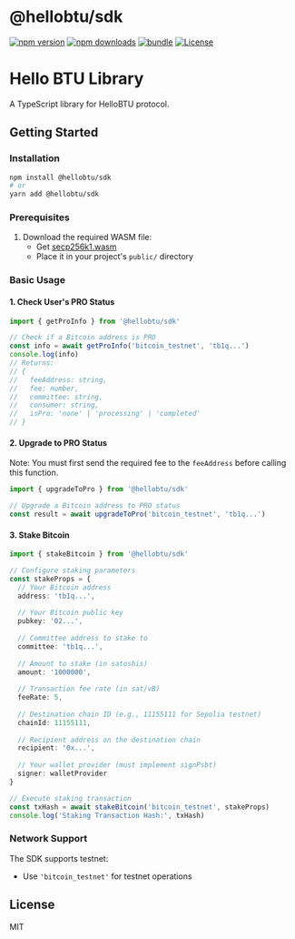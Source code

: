 # @hellobtu/sdk

[![npm version][npm-version-src]][npm-version-href]
[![npm downloads][npm-downloads-src]][npm-downloads-href]
[![bundle][bundle-src]][bundle-href]
[![License][license-src]][license-href]

# Hello BTU Library

A TypeScript library for HelloBTU protocol.

## Getting Started

### Installation

```bash
npm install @hellobtu/sdk
# or
yarn add @hellobtu/sdk
```

### Prerequisites

1. Download the required WASM file:
   - Get [secp256k1.wasm](./assets/secp256k1.wasm)
   - Place it in your project's `public/` directory

### Basic Usage

#### 1. Check User's PRO Status
```typescript
import { getProInfo } from '@hellobtu/sdk'

// Check if a Bitcoin address is PRO
const info = await getProInfo('bitcoin_testnet', 'tb1q...')
console.log(info)
// Returns:
// {
//   feeAddress: string,
//   fee: number,
//   committee: string,
//   consumer: string,
//   isPro: 'none' | 'processing' | 'completed'
// }
```

#### 2. Upgrade to PRO Status

Note: You must first send the required fee to the `feeAddress` before calling this function.

```typescript
import { upgradeToPro } from '@hellobtu/sdk'

// Upgrade a Bitcoin address to PRO status
const result = await upgradeToPro('bitcoin_testnet', 'tb1q...')
```

#### 3. Stake Bitcoin
```typescript
import { stakeBitcoin } from '@hellobtu/sdk'

// Configure staking parameters
const stakeProps = {
  // Your Bitcoin address
  address: 'tb1q...', 
  
  // Your Bitcoin public key
  pubkey: '02...', 
  
  // Committee address to stake to
  committee: 'tb1q...', 
  
  // Amount to stake (in satoshis)
  amount: '1000000',
  
  // Transaction fee rate (in sat/vB)
  feeRate: 5,
  
  // Destination chain ID (e.g., 11155111 for Sepolia testnet)
  chainId: 11155111,
  
  // Recipient address on the destination chain
  recipient: '0x...',
  
  // Your wallet provider (must implement signPsbt)
  signer: walletProvider
}

// Execute staking transaction
const txHash = await stakeBitcoin('bitcoin_testnet', stakeProps)
console.log('Staking Transaction Hash:', txHash)
```

### Network Support

The SDK supports testnet:
- Use `'bitcoin_testnet'` for testnet operations

## License

MIT

<!-- Badges -->

[npm-version-src]: https://img.shields.io/npm/v/@hellobtu/sdk?style=flat&colorA=080f12&colorB=1fa669
[npm-version-href]: https://npmjs.com/package/@hellobtu/sdk
[npm-downloads-src]: https://img.shields.io/npm/dm/@hellobtu/sdk?style=flat&colorA=080f12&colorB=1fa669
[npm-downloads-href]: https://npmjs.com/package/@hellobtu/sdk
[bundle-src]: https://img.shields.io/bundlephobia/minzip/@hellobtu/sdk?style=flat&colorA=080f12&colorB=1fa669&label=minzip
[bundle-href]: https://bundlephobia.com/result?p=@hellobtu/sdk
[license-src]: https://img.shields.io/github/license/HelloBTU/sdk.svg?style=flat&colorA=080f12&colorB=1fa669
[license-href]: https://github.com/HelloBTU/sdk/blob/main/LICENSE
